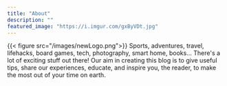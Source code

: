 ```yaml
---
title: "About"
description: ""
featured_image: "https://i.imgur.com/gxByVDt.jpg"
---
```


{{< figure src="/images/newLogo.png">}}
Sports, adventures, travel, lifehacks, board games, tech, photography, smart home, books... There's a lot of exciting stuff out there! Our aim in creating this blog is to give useful tips, share our experiences, educate, and inspire you, the reader, to make the most out of your time on earth.
